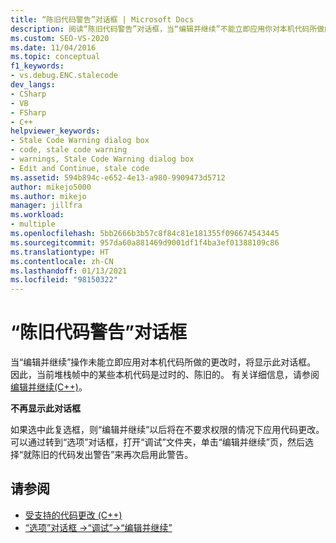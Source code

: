 ```yaml
---
title: “陈旧代码警告”对话框 | Microsoft Docs
description: 阅读“陈旧代码警告”对话框，当“编辑并继续”不能立即应用你对本机代码所做的更改时，系统会显示此对话框。
ms.custom: SEO-VS-2020
ms.date: 11/04/2016
ms.topic: conceptual
f1_keywords:
- vs.debug.ENC.stalecode
dev_langs:
- CSharp
- VB
- FSharp
- C++
helpviewer_keywords:
- Stale Code Warning dialog box
- code, stale code warning
- warnings, Stale Code Warning dialog box
- Edit and Continue, stale code
ms.assetid: 594b894c-e652-4e13-a980-9909473d5712
author: mikejo5000
ms.author: mikejo
manager: jillfra
ms.workload:
- multiple
ms.openlocfilehash: 5bb2666b3b57c8f84c81e181355f096674543445
ms.sourcegitcommit: 957da60a881469d9001df1f4ba3ef01388109c86
ms.translationtype: HT
ms.contentlocale: zh-CN
ms.lasthandoff: 01/13/2021
ms.locfileid: "98150322"
---
```

# <a name="stale-code-warning-dialog-box"></a>“陈旧代码警告”对话框

当“编辑并继续”操作未能立即应用对本机代码所做的更改时，将显示此对话框。 因此，当前堆栈帧中的某些本机代码是过时的、陈旧的。 有关详细信息，请参阅[编辑并继续(C++)](edit-and-continue-visual-cpp.md)。

**不再显示此对话框**

如果选中此复选框，则“编辑并继续”以后将在不要求权限的情况下应用代码更改。 可以通过转到“选项”对话框，打开“调试”文件夹，单击“编辑并继续”页，然后选择“就陈旧的代码发出警告”来再次启用此警告。

## <a name="see-also"></a>请参阅

- [受支持的代码更改 (C++)](supported-code-changes-cpp.md)
- [“选项”对话框 ->“调试”->“编辑并继续”](edit-and-continue.md)